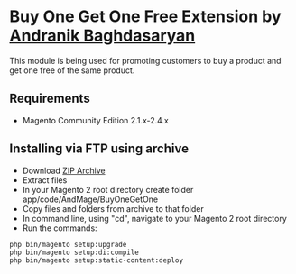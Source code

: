 # Buy One Get One Free Extension by [Andranik Baghdasaryan](https://github.com/Andranik1989/)

This module is being used for promoting customers to buy a product and get one free of the same product.

## Requirements
  * Magento Community Edition 2.1.x-2.4.x

## Installing via FTP using archive
  * Download [ZIP Archive](https://github.com/Andranik1989/buyonegetonefree)
  * Extract files
  * In your Magento 2 root directory create folder app/code/AndMage/BuyOneGetOne
  * Copy files and folders from archive to that folder
  * In command line, using "cd", navigate to your Magento 2 root directory
  * Run the commands:
```
php bin/magento setup:upgrade
php bin/magento setup:di:compile
php bin/magento setup:static-content:deploy
```

